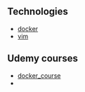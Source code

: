 ## Technologies
+ [docker](docker.md)
+ [vim](vim.md)

## Udemy courses
+ [docker_course](docker_course.md)
+ 
